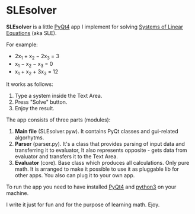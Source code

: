 # SLEsolver

<b>SLEsolver</b> is a little <a href="http://www.riverbankcomputing.co.uk/software/pyqt/intro">PyQt4</a> app I implement for solving <a href="https://en.wikipedia.org/wiki/System_of_linear_equations">Systems of Linear Equations</a> (aka SLE).

For example:
  <ul>
  <li>2x<sub>1</sub>	+	x<sub>2</sub>	−	2x<sub>3</sub>	=	3</li>
  <li>x<sub>1</sub>	−	x<sub>2</sub>	−	x<sub>3</sub>	=	0</li>
  <li>x<sub>1</sub>	+	x<sub>2</sub>	+	3x<sub>3</sub>	=	12</li>
  </ul>

It works as follows:
  1. Type a system inside the Text Area.
  2. Press "Solve" button.
  3. Enjoy the result.

The app consists of three parts (modules):
  1. <b>Main file</b> (SLEsolver.pyw). It contains PyQt classes and gui-related algorhytms.
  2. <b>Parser</b> (parser.py). It's a class that provides parsing of input data and transferring it to evaluator, 
     It also represents opposite - gets data from evaluator and transfers it to the Text Area.
  3. <b>Evaluator</b> (core). Base class which produces all calculations. Only pure math.
     It is arranged to make it possible to use it as pluggable lib for other apps.
     You also can plug it to your own app.

To run the app you need to have installed <a href="http://www.riverbankcomputing.co.uk/software/pyqt/intro">PyQt4</a> and <a href="https://www.python.org/">python3</a> on your machine.

I write it just for fun and for the purpose of learning math.
Ejoy.
